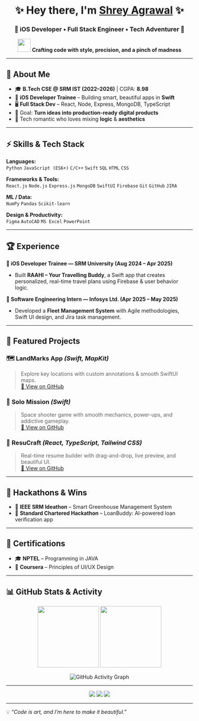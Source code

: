 <!-- Sexy GitHub Profile README for Shrey Agrawal -->

<h1 align="center">✨ Hey there, I'm <a href="https://github.com/SShrey1">Shrey Agrawal</a> ✨</h1>
<h3 align="center">🚀 iOS Developer • Full Stack Engineer • Tech Adventurer 🚀</h3>

<p align="center">
  <img src="https://media.giphy.com/media/hvRJCLFzcasrR4ia7z/giphy.gif" width="35">
  <b>Crafting code with style, precision, and a pinch of madness</b>
</p>

---

## 💎 About Me
- 🎓 **B.Tech CSE @ SRM IST (2022–2026)** | CGPA: **8.98**
- 🍏 **iOS Developer Trainee** – Building smart, beautiful apps in **Swift**
- 🖥 **Full Stack Dev** – React, Node, Express, MongoDB, TypeScript
- 🎯 Goal: **Turn ideas into production-ready digital products**
- 🧠 Tech romantic who loves mixing **logic** & **aesthetics**

---

## ⚡ Skills & Tech Stack

**Languages:**  
`Python` `JavaScript (ES6+)` `C/C++` `Swift` `SQL` `HTML` `CSS`

**Frameworks & Tools:**  
`React.js` `Node.js` `Express.js` `MongoDB` `SwiftUI` `Firebase` `Git` `GitHub` `JIRA`

**ML / Data:**  
`NumPy` `Pandas` `Scikit-learn`

**Design & Productivity:**  
`Figma` `AutoCAD` `MS Excel` `PowerPoint`

---

## 🏆 Experience

**🍏 iOS Developer Trainee — SRM University (Aug 2024 – Apr 2025)**  
- Built **RAAHI – Your Travelling Buddy**, a Swift app that creates personalized, real-time travel plans using Firebase & user behavior logic.

**💼 Software Engineering Intern — Infosys Ltd. (Apr 2025 – May 2025)**  
- Developed a **Fleet Management System** with Agile methodologies, Swift UI design, and Jira task management.

---

## 🚀 Featured Projects

### 🗺 **LandMarks App** *(Swift, MapKit)*
> Explore key locations with custom annotations & smooth SwiftUI maps.  
[🔗 View on GitHub](#)

### 🚀 **Solo Mission** *(Swift)*
> Space shooter game with smooth mechanics, power-ups, and addictive gameplay.  
[🔗 View on GitHub](#)

### 📄 **ResuCraft** *(React, TypeScript, Tailwind CSS)*
> Real-time resume builder with drag-and-drop, live preview, and beautiful UI.  
[🔗 View on GitHub](#)

---

## 🏅 Hackathons & Wins
- 🥇 **IEEE SRM Ideathon** – Smart Greenhouse Management System
- 🥈 **Standard Chartered Hackathon** – LoanBuddy: AI-powered loan verification app

---

## 📜 Certifications
- 🎓 **NPTEL** – Programming in JAVA  
- 🎨 **Coursera** – Principles of UI/UX Design  

---

## 📊 GitHub Stats & Activity

<p align="center">
  <img src="https://github-readme-stats.vercel.app/api?username=SShrey1&show_icons=true&theme=radical" height="165">
  <img src="https://github-readme-streak-stats.herokuapp.com/?user=SShrey1&theme=radical" height="165">
</p>

<p align="center">
  <img src="https://github-readme-activity-graph.vercel.app/graph?username=SShrey1&theme=react-dark" alt="GitHub Activity Graph" />
</p>

---

<p align="center">
  <a href="https://linkedin.com/in/shrey-agrawal-108033228"><img src="https://img.shields.io/badge/LinkedIn-blue?logo=linkedin&logoColor=white&style=for-the-badge" /></a>
  <a href="https://leetcode.com/u/ShreyAgr/"><img src="https://img.shields.io/badge/LeetCode-FFA116?logo=leetcode&logoColor=white&style=for-the-badge" /></a>
  <a href="mailto:palishrey@gmail.com"><img src="https://img.shields.io/badge/Email-D14836?logo=gmail&logoColor=white&style=for-the-badge" /></a>
</p>

---
💡 *“Code is art, and I’m here to make it beautiful.”*
